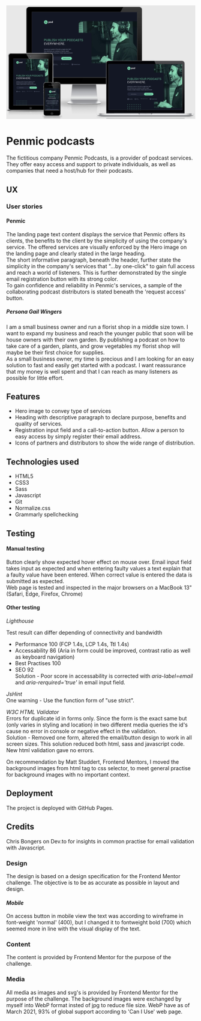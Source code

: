 ![Multiple devices](assets/desktop/screenshot.png)

# Penmic podcasts

The fictitious company Penmic Podcasts, is a provider of podcast services. They offer easy access and support to private individuals, as well as companies that need a host/hub for their podcasts.

## UX

### User stories

#### Penmic

The landing page text content displays the service that Penmic offers its clients, the benefits to the client by the simplicity of using the company's service. The offered services are visually enforced by the Hero image on the landing page and clearly stated in the large heading.<br>
The short informative paragraph, beneath the header, further state the simplicity in the company's services that "...by one-click" to gain full access and reach a world of listeners. This is further demonstrated by the single email registration button with its strong color.<br>
To gain confidence and reliability in Penmic's services, a sample of the collaborating podcast distributors is stated beneath the 'request access' button.

##### _Persona Gail Wingers_

I am a small business owner and run a florist shop in a middle size town. I want to expand my business and reach the younger public that soon will be house owners with their own garden. By publishing a podcast on how to take care of a garden, plants, and grow vegetables my florist shop will maybe be their first choice for supplies.<br>
As a small business owner, my time is precious and I am looking for an easy solution to fast and easily get started with a podcast. I want reassurance that my money is well spent and that I can reach as many listeners as possible for little effort.

## Features

- Hero image to convey type of services
- Heading with descriptive paragraph to declare purpose, benefits and quality of services.
- Registration input field and a call-to-action button. Allow a person to easy access by simply register their email address.
- Icons of partners and distributors to show the wide range of distribution.

## Technologies used

- HTML5
- CSS3
- Sass
- Javascript
- Git
- Normalize.css
- Grammarly spellchecking

## Testing

#### Manual testing

Button clearly show expected hover effect on mouse over. Email input field takes input as expected and when entering faulty values a text explain that a faulty value have been entered. When correct value is entered the data is submitted as expected.<br>
Web page is tested and inspected in the major browsers on a MacBook 13" (Safari, Edge, Firefox, Chrome)

#### Other testing

_Lighthouse_

Test result can differ depending of connectivity and bandwidth

- Performance 100 (FCP 1.4s, LCP 1.4s, TtI 1.4s)
- Accessability 86 (Aria in form could be improved, contrast ratio as well as keyboard navigation)
- Best Practises 100
- SEO 92<br>
  Solution - Poor score in accessability is corrected with _aria-label=email_ and _aria-rerquired='true'_ in email input field.

_JsHint_<br>
One warning - Use the function form of "use strict".

_W3C_ _HTML_ _Validator_<br>
Errors for duplicate id in forms only. Since the form is the exact same but (only varies in styling and location) in two different media queries the id's cause no error in console or negative effect in the validation.<br>
Solution - Removed one form, altered the email/button design to work in all screen sizes. This solution reduced both html, sass and javascript code. New html validation gave no errors.<br>

On recommendation by Matt Studdert, Frontend Mentors, I moved the background images from html tag to css selector, to meet general practise for background images with no important context.

## Deployment

The project is deployed with GitHub Pages.

## Credits

Chris Bongers on Dev.to for insights in common practise for email validation with Javascript.

### Design

The design is based on a design specification for the Frontend Mentor challenge. The objective is to be as accurate as possible in layout and design.<br>

#### _Mobile_

On access button in mobile view the text was according to wireframe in font-weight 'normal' (400), but I changed it to fontweight bold (700) which seemed more in line with the visual display of the text.

### Content

The content is provided by Frontend Mentor for the purpose of the challenge.

### Media

All media as images and svg's is provided by Frontend Mentor for the purpose of the challenge. The background images were exchanged by myself into WebP format insted of jpg to reduce file size. WebP have as of March 2021, 93% of global support according to 'Can I Use' web page.
